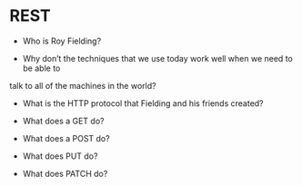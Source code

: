 # REST

* Who is Roy Fielding?


* Why don’t the techniques that we use today work well when we need to be able to 


talk to all of the machines in the world?


* What is the HTTP protocol that Fielding and his friends created?


* What does a GET do?


* What does a POST do?


* What does PUT do?


* What does PATCH do?

